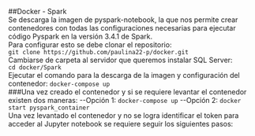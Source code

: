 ##Docker - Spark  
Se descarga la imagen de pyspark-notebook, la que nos permite crear contenedores con todas las configuraciones necesarias para ejecutar código Pyspark en la versión 3.4.1 de Spark.  
Para configurar esto se debe clonar el repositorio:  
`git clone https://github.com/paulina22-p/docker.git`  
Cambiarse de carpeta al servidor que queremos instalar SQL Server:  
`cd docker/Spark`  
Ejecutar el comando para la descarga de la imagen y configuración del contenedor:
`docker-compose up`  
###Una vez creado el contenedor y si se requiere levantar el contenedor existen dos maneras:
--Opción 1: `docker-compose up`
--Opción 2: `docker start pyspark_container`  
Una vez levantado el contenedor y no se logra identificar el token para acceder al Jupyter notebook se requiere seguir los siguientes pasos:


